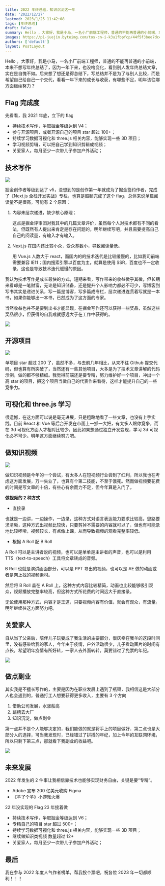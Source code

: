 ```yaml
---
title: 2022 年终总结，知识沉淀这一年
date: '2022/12/27'
lastmod: 2023/1/25 11:42:08
tags: [年终总结]
draft: false
summary: Hello ，大家好，我是小马，一名小厂前端工程师，普通的不能再普通的小前端，本来不想写年终总结了，因为一年下来，也没啥变化。
images: https://p1-juejin.byteimg.com/tos-cn-i-k3u1fbpfcp/44f5f3bee7dc4adcaed2f2cd04c985ed~tplv-k3u1fbpfcp-watermark.image?
authors: ['default']
layout: PostLayout
---
```


Hello ，大家好，我是小马，一名小厂前端工程师，普通的不能再普通的小前端，本来不想写年终总结了，因为一年下来，也没啥变化，看到别人发年终总结文章，实在是自愧不如。后来想了想还是得总结下，写总结并不是为了与别人比较，而是希望自己给自己一个交代，看看一年下来的成长与收获，有哪些不足，明年该往哪方面继续努力？

## Flag 完成度

先看看，我 2021 年底，立下的 flag

- 持续技术写作，争取掘金等级达到 V4；
- 参与开源项目，或者开源自己的项目 star 超过 100+；
- 持续学习数据可视化和 three.js 相关内容，能够实现一些 3D 项目；
- 学习视频剪辑，可以把自己学到知识剪辑成视频；
- 关爱家人，每月至少一次带儿子参加户外活动；

## 技术写作

![](https://p3-juejin.byteimg.com/tos-cn-i-k3u1fbpfcp/48a986a30f8b4a6fbd558c8276ff8630~tplv-k3u1fbpfcp-zoom-1.image)

掘金创作者等级到达了 v5，没想到的是创作第一年就成为了掘金签约作者，完成了《Next.js 全栈开发实战》专栏，也算是超额完成了这个 flag，总体来说单篇阅读量不是很高，可能有 2 个原因：

1. 内容未层次递进，缺少核心原理；

   这点是掘金评审团对我其中的几篇文章评价，虽然每个人对技术都有不同的看法，但既然有人提出来肯定是存在问题的，明年继续写吧，并且需要提高自己自己的阅读量，有输入才有输入。

2. Next.js 在国内还比较小众，受众基数小，导致阅读量低。

   用 Vue.js 人数大于 react，而国内的的技术迭代是比较缓慢的，比如我司前端需要兼容 IE11；国内搜索引擎以百度为主，就算是使用 SSR，百度也不一定收录，这也是导致技术迭代缓慢的原因。

我认为技术写作是成长最快的方式，短期来看，写作带来的收益微乎其微，但长期来看却是一笔财富，无论是知识储备，还是提升个人影响力都必不可少，写博客到写书其实是递进关系，写一篇是博客，写多篇成专栏，层次递进连贯着写就是一本书，如果你能够出一本书，已然成为了这方面的专家。

当然收益也并不是要到出书才能显现，在掘金写作还可以获得一些奖品，虽然这些奖品很小，但获得的自我成就感远大于在工作中获得的。

![](https://p1-juejin.byteimg.com/tos-cn-i-k3u1fbpfcp/66a0148b7ead455b9db72d9b5af802c4~tplv-k3u1fbpfcp-zoom-in-crop-mark:3024:0:0:0.awebp)

## 开源项目

![](https://p3-juejin.byteimg.com/tos-cn-i-k3u1fbpfcp/0cc6e929906647a3865f8a888f7e4325~tplv-k3u1fbpfcp-zoom-1.image)

单项目 star 超过 200 了，虽然不多，与去前几年相比，从来不往 Github 提交代码，但也算有所突破了，当然还有一些其他项目，大多是为了技术文章讲解的代码示例，做的都不够精细。我觉得前端还是要专精，努力维护好一个项目，冲出一个高 star 的项目，把这个项目当做自己的代表作来看待，这样才能提升自己的一些竞争力。

## 可视化和 three.js 学习

很遗憾，在这方面可以说是毫无进展，只是粗略地看了一些文章，也没有上手实践。目前 React 和 Vue 等后台开发在市面上一抓一大把，有太多人跟你竞争，而在 3d 可视化方面人才相对比较少，因此如果想通过独立开发变现，学习 3d 可视化必不可少。明年这方面继续努力吧。

## 做知识视频

![](https://p3-juejin.byteimg.com/tos-cn-i-k3u1fbpfcp/475a227b07ce4735ab8541122dd73cb1~tplv-k3u1fbpfcp-zoom-1.image)

做知识视频是今年的一个尝试，有太多人在短视频行业尝到了红利，所以我也在考虑这方面发展，万一失业了，也算有个第二技能，不至于饿死。然而做视频要花费的时间是写文章的十倍，有些心有余而力不足，但今年算是入门了。

**做视频的 2 种方式**

- 直接录

也就是一边讲，一边操作，一边录，这种方式对语言表达能力要求比较高，思路要求清晰，这种方式出视频比较快，只要剪掉不需要的内容就可以了，但也有可能录地比较啰嗦，视频较长，有点像上课，从而导致视频的观看完整率较低。

- 根据 A Roll 配 B Roll

A Roll 可以是主讲者说的视频，也可以是单单是主讲者的声音，也可以是利用 TTS（text-to-speech）工具将文章转成的音频。

B Roll 也就是演讲画面部分，可以是 PPT 导出的视频，也可以是 AE 做的动画或者是网上找的视频素材。

然后将 B Roll 盖在 A Roll 上，这种方式内容比较精简，动画也比较能够吸引观众，视频播放完整率较高，但这种方式所花费的时间远大于直接录。

无论使用那种方式，内容才是王道，只要视频内容有价值，就会有观众，有流量。明年继续往这方面努力吧。

## 关爱家人

自从当了父亲后，陪伴儿子玩耍成了我生活的主要部分，很庆幸在我羊的这段时间里，没有感染给我的家人，今年由于疫情，户外活动很少，儿子看动画片的时间有点长，希望明年疫情有所好转，一家人去外面转转，莫要错过了免票的年纪。

![](https://p9-juejin.byteimg.com/tos-cn-i-k3u1fbpfcp/ca55510b2629446cae355c79791bdfc0~tplv-k3u1fbpfcp-watermark.image?)

## 做点副业

其实我是不擅长写作的，主要是因为在职业发展上遇到了瓶颈，我相信这是大部分人也会遇到的，普通打工人想要获得更多收入，主要有 3 个方向

1. 借助公司发展，水涨船高
2. 跳槽去大厂
3. 知识沉淀，做点副业

第一点并不是个人能够决定的，我们能做的就是将手上的项目做好，第二点也是大部分人的选择，可当我发现时，已经错过了拼搏的年纪，加上今年的互联网环境，所以只剩下第三点，那就看下我副业的收益吧。

![](https://p3-juejin.byteimg.com/tos-cn-i-k3u1fbpfcp/967d7ea7eb2b49da824bb9ec31250671~tplv-k3u1fbpfcp-zoom-1.image)

## 未来发展

2022 年发生的 2 件事让我相信靠技术也能够实现财务自由，关键是要“专精”。

- Adobe 宣布 200 亿美元收购 Figma
- 《羊了个羊》小游戏火爆

22 年没实现的 Flag 23 年接着做

- 持续技术写作，争取掘金等级达到 V6；
- 专精自己的项目 star 超过 500+；
- 持续学习数据可视化和 three.js 相关内容，能够实现一些 3D 项目；
- 继续做知识类视频 数量超过 12+
- 关爱家人，每月至少一次带儿子参加户外活动；

## 最后

我在参与 2022 年度人气作者榜单，帮我投个票吧，祝各位 2023 年一切都顺利！！！
